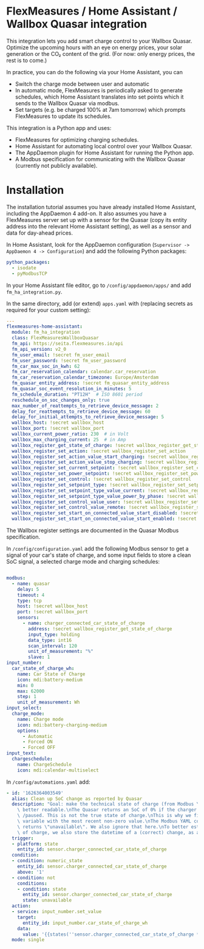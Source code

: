 # FlexMeasures / Home Assistant / Wallbox Quasar integration

This integration lets you add smart charge control to your Wallbox Quasar.
Optimize the upcoming hours with an eye on energy prices, your solar generation or the CO₂ content of the grid.
(For now: only energy prices, the rest is to come.)

In practice, you can do the following via your Home Assistant, you can 

- Switch the charge mode between user and automatic
- In automatic mode, FlexMeasures is periodically asked to generate schedules, which Home Assistant translates into set points which it sends to the Wallbox Quasar via modbus.
- Set targets (e.g. be charged 100% at 7am tomorrow) which prompts FlexMeasures to update its schedules.

This integration is a Python app and uses:

- FlexMeasures for optimizing charging schedules.
- Home Assistant for automating local control over your Wallbox Quasar.
- The AppDaemon plugin for Home Assistant for running the Python app.
- A Modbus specification for communicating with the Wallbox Quasar (currently not publicly available). 

# Installation

The installation tutorial assumes you have already installed Home Assistant, including the AppDaemon 4 add-on.
It also assumes you have a FlexMeasures server set up with a sensor for the Quasar (copy its entity address into the relevant Home Assistant setting), as well as a sensor and data for day-ahead prices.

In Home Assistant, look for the AppDaemon configuration (`Supervisor -> AppDaemon 4 -> Configuration`) and add the following Python packages:

```yaml
python_packages:
  - isodate
  - pyModbusTCP
```

In your Home Assistant file editor, go to `/config/appdaemon/apps/` and add `fm_ha_integration.py`.

In the same directory, add (or extend) `apps.yaml` with (replacing secrets as required for your custom setting):

```yaml
---
flexmeasures-home-assistant:
  module: fm_ha_integration
  class: FlexMeasuresWallboxQuasar
  fm_api: https://seita.flexmeasures.io/api
  fm_api_version: v2_0
  fm_user_email: !secret fm_user_email
  fm_user_password: !secret fm_user_password
  fm_car_max_soc_in_kwh: 62
  fm_car_reservation_calendar: calendar.car_reservation
  fm_car_reservation_calendar_timezone: Europe/Amsterdam
  fm_quasar_entity_address: !secret fm_quasar_entity_address
  fm_quasar_soc_event_resolution_in_minutes: 5
  fm_schedule_duration: "PT12H"  # ISO 8601 period
  reschedule_on_soc_changes_only: true
  max_number_of_reattempts_to_retrieve_device_message: 2
  delay_for_reattempts_to_retrieve_device_message: 60
  delay_for_initial_attempts_to_retrieve_device_message: 5
  wallbox_host: !secret wallbox_host
  wallbox_port: !secret wallbox_port
  wallbox_current_power_ratio: 230  # in Volt
  wallbox_max_charging_current: 25  # in Amp
  wallbox_register_get_state_of_charge: !secret wallbox_register_get_state_of_charge
  wallbox_register_set_action: !secret wallbox_register_set_action
  wallbox_register_set_action_value_start_charging: !secret wallbox_register_set_action_value_start_charging
  wallbox_register_set_action_value_stop_charging: !secret wallbox_register_set_action_value_stop_charging
  wallbox_register_set_current_setpoint: !secret wallbox_register_set_current_setpoint
  wallbox_register_set_power_setpoint: !secret wallbox_register_set_power_setpoint
  wallbox_register_set_control: !secret wallbox_register_set_control
  wallbox_register_set_setpoint_type: !secret wallbox_register_set_setpoint_type
  wallbox_register_set_setpoint_type_value_current: !secret wallbox_register_set_setpoint_type_value_current
  wallbox_register_set_setpoint_type_value_power_by_phase: !secret wallbox_register_set_setpoint_type_value_power_by_phase
  wallbox_register_set_control_value_user: !secret wallbox_register_set_control_value_user
  wallbox_register_set_control_value_remote: !secret wallbox_register_set_control_value_remote
  wallbox_register_set_start_on_connected_value_start_disabled: !secret wallbox_register_set_start_on_connected_value_start_disabled
  wallbox_register_set_start_on_connected_value_start_enabled: !secret wallbox_register_set_start_on_connected_value_start_enabled
```

The Wallbox register settings are documented in the Quasar Modbus specification.

In `/config/configuration.yaml` add the following Modbus sensor to get a signal of your car's state of charge, and some input fields to store a clean SoC signal, a selected charge mode and charging schedules:

```yaml

modbus:
  - name: quasar
    delay: 5
    timeout: 4
    type: tcp
    host: !secret wallbox_host
    port: !secret wallbox_port
    sensors:
      - name: charger_connected_car_state_of_charge
        address: !secret wallbox_register_get_state_of_charge
        input_type: holding
        data_type: int16
        scan_interval: 120
        unit_of_measurement: "%"
        slave: 1
input_number:
  car_state_of_charge_wh:
    name: Car State of Charge
    icon: mdi:battery-medium
    min: 0
    max: 62000
    step: 1
    unit_of_measurement: Wh
input_select:
  charge_mode:
    name: Charge mode
    icon: mdi:battery-charging-medium
    options:
      - Automatic
      - Forced ON
      - Forced OFF
input_text:
  chargeschedule:
    name: ChargeSchedule
    icon: mdi:calendar-multiselect
```

In `/config/automations.yaml` add:

```yaml
- id: '1626364003549'
  alias: Clean up SoC change as reported by Quasar
  description: "Goal: make the technical state of charge (from Modbus YAML in configuration)\
    \ better readable.\nThe Quasar returns an SoC of 0% if the charger is not connected\
    \ /paused. This is not the true state of charge.\nThis is why we fill another (input)\
    \ variable with the most recent non-zero value.\nThe Modbus YAML code also frequently\
    \ returns \"unavailable\". We also ignore that here.\nTo better estimate the true state\
    \ of charge, we also store the datetime of a (correct) change, as another input number."
  trigger:
  - platform: state
    entity_id: sensor.charger_connected_car_state_of_charge
  condition:
  - condition: numeric_state
    entity_id: sensor.charger_connected_car_state_of_charge
    above: '1'
  - condition: not
    conditions:
    - condition: state
      entity_id: sensor.charger_connected_car_state_of_charge
      state: unavailable
  action:
  - service: input_number.set_value
    target:
      entity_id: input_number.car_state_of_charge_wh
    data:
      value: '{{states(''sensor.charger_connected_car_state_of_charge * 620'')}}'
  mode: single
```
